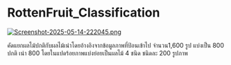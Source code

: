 # RottenFruit_Classification
[![Screenshot-2025-05-14-222045.png](https://i.postimg.cc/MTqMjzQ6/Screenshot-2025-05-14-222045.png)](https://postimg.cc/xkpTwD5h)

คัดแยกผลไม้ปกติกับผลไม้เน่าโดยอ้างอิงจากข้อมูลภาพที่ป้อนเข้าไป จำนวน1,600 รูป แบ่งเป็น 800 ปกติ เน่า 800 โดยในแปดร้อยภาพแบ่งย่อยเป็นผลไม้ 4 ชนิด ชนิดละ 200 รูปภาพ
